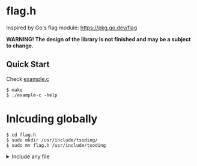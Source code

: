 # flag.h

Inspired by Go's flag module: https://pkg.go.dev/flag

**WARNING! The design of the library is not finished and may be a subject to change.**

## Quick Start

Check [example.c](./example.c)

```console
$ make
$ ./example-c -help
```

# Inlcuding globally

```
$ cd flag.h
$ sudo mkdir /usr/include/tsoding/
$ sudo mv flag.h /usr/include/tsoding
```
<details>
  <summary>Include any file</summary>
  <h1> Include any file </h1>
  <h3> usually the include folder is located at </h3>
<pre>
/usr/include
</pre>
<h3> if you need to include a file lets say the glad extension loader that nobody uses because glew exists </h3>
  <h3> the  <pre> /usr/include</pre> directory is owned by root so to move the glad folder from your <pre> HOME/Downloads/Glad/Glad </pre> to the include folder </h3>
<h3> you would need to have root permissions, but today we have a tool called sudo that essentially goes heya um root gave him permissions </h3>
<h3> to do that. so we can write </h3>
<pre>
$ sudo mv ~/Downloads/Glad/Glad
[sudo] password for $USER:
$
</pre>
 <h3>
and bang you've just moved the Glad folder with glad.c/glad.h into the includes folder!
and now in your c file you can do 
<pre>
#include<Glad/glad.h>
</pre>
   and it will work!
   </h3>
  </details>  
